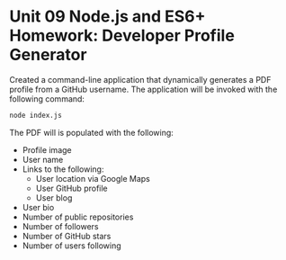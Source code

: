 # Unit 09 Node.js and ES6+ Homework: Developer Profile Generator

Created a command-line application that dynamically generates a PDF profile from a GitHub username. The application will be invoked with the following command:

```sh
node index.js
```

The PDF will is populated with the following:

* Profile image
* User name
* Links to the following:
  * User location via Google Maps
  * User GitHub profile
  * User blog
* User bio
* Number of public repositories
* Number of followers
* Number of GitHub stars
* Number of users following